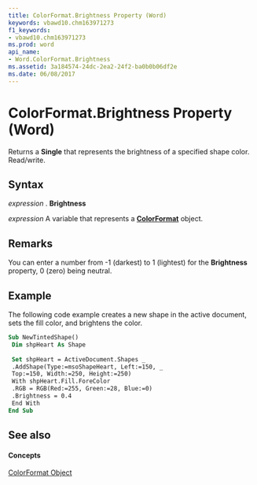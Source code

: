 ```yaml
---
title: ColorFormat.Brightness Property (Word)
keywords: vbawd10.chm163971273
f1_keywords:
- vbawd10.chm163971273
ms.prod: word
api_name:
- Word.ColorFormat.Brightness
ms.assetid: 3a184574-24dc-2ea2-24f2-ba0b0b06df2e
ms.date: 06/08/2017
---
```



# ColorFormat.Brightness Property (Word)

Returns a  **Single** that represents the brightness of a specified shape color. Read/write.


## Syntax

 _expression_ . **Brightness**

 _expression_ A variable that represents a **[ColorFormat](colorformat-object-word.md)** object.


## Remarks

You can enter a number from -1 (darkest) to 1 (lightest) for the  **Brightness** property, 0 (zero) being neutral.


## Example

The following code example creates a new shape in the active document, sets the fill color, and brightens the color.


```vb
Sub NewTintedShape() 
 Dim shpHeart As Shape 
 
 Set shpHeart = ActiveDocument.Shapes _ 
 .AddShape(Type:=msoShapeHeart, Left:=150, _ 
 Top:=150, Width:=250, Height:=250) 
 With shpHeart.Fill.ForeColor 
 .RGB = RGB(Red:=255, Green:=28, Blue:=0) 
 .Brightness = 0.4 
 End With 
End Sub
```


## See also


#### Concepts


[ColorFormat Object](colorformat-object-word.md)

